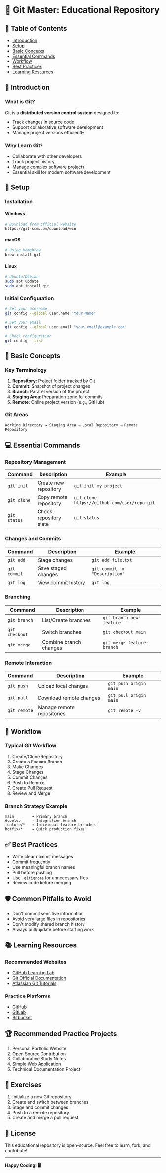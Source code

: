 # 🚀 Git Master: Educational Repository

## 📘 Table of Contents

- [Introduction](#introduction)
- [Setup](#setup)
- [Basic Concepts](#basic-concepts)
- [Essential Commands](#essential-commands)
- [Workflow](#workflow)
- [Best Practices](#best-practices)
- [Learning Resources](#learning-resources)

## 🌟 Introduction

### What is Git?

Git is a **distributed version control system** designed to:

- Track changes in source code
- Support collaborative software development
- Manage project versions efficiently

### Why Learn Git?

- Collaborate with other developers
- Track project history
- Manage complex software projects
- Essential skill for modern software development

## 🔧 Setup

### Installation

#### Windows

```bash
# Download from official website
https://git-scm.com/download/win
```

#### macOS

```bash
# Using Homebrew
brew install git
```

#### Linux

```bash
# Ubuntu/Debian
sudo apt update
sudo apt install git
```

### Initial Configuration

```bash
# Set your username
git config --global user.name "Your Name"

# Set your email
git config --global user.email "your.email@example.com"

# Check configuration
git config --list
```

## 🧠 Basic Concepts

### Key Terminology

1. **Repository**: Project folder tracked by Git
2. **Commit**: Snapshot of project changes
3. **Branch**: Parallel version of the project
4. **Staging Area**: Preparation zone for commits
5. **Remote**: Online project version (e.g., GitHub)

### Git Areas

```
Working Directory → Staging Area → Local Repository → Remote Repository
```

## 💻 Essential Commands

### Repository Management

| Command      | Description            | Example                                      |
| ------------ | ---------------------- | -------------------------------------------- |
| `git init`   | Create new repository  | `git init my-project`                        |
| `git clone`  | Copy remote repository | `git clone https://github.com/user/repo.git` |
| `git status` | Check repository state | `git status`                                 |

### Changes and Commits

| Command      | Description         | Example                       |
| ------------ | ------------------- | ----------------------------- |
| `git add`    | Stage changes       | `git add file.txt`            |
| `git commit` | Save staged changes | `git commit -m "Description"` |
| `git log`    | View commit history | `git log`                     |

### Branching

| Command        | Description            | Example                    |
| -------------- | ---------------------- | -------------------------- |
| `git branch`   | List/Create branches   | `git branch new-feature`   |
| `git checkout` | Switch branches        | `git checkout main`        |
| `git merge`    | Combine branch changes | `git merge feature-branch` |

### Remote Interaction

| Command      | Description                | Example                |
| ------------ | -------------------------- | ---------------------- |
| `git push`   | Upload local changes       | `git push origin main` |
| `git pull`   | Download remote changes    | `git pull origin main` |
| `git remote` | Manage remote repositories | `git remote -v`        |

## 🔄 Workflow

### Typical Git Workflow

1. Create/Clone Repository
2. Create a Feature Branch
3. Make Changes
4. Stage Changes
5. Commit Changes
6. Push to Remote
7. Create Pull Request
8. Review and Merge

### Branch Strategy Example

```
main        → Primary branch
develop     → Integration branch
feature/*   → Individual feature branches
hotfix/*    → Quick production fixes
```

## ✅ Best Practices

- Write clear commit messages
- Commit frequently
- Use meaningful branch names
- Pull before pushing
- Use `.gitignore` for unnecessary files
- Review code before merging

## 🛡️ Common Pitfalls to Avoid

- Don't commit sensitive information
- Avoid very large files in repositories
- Don't modify shared branch history
- Always pull/update before starting work

## 📚 Learning Resources

### Recommended Websites

- [GitHub Learning Lab](https://lab.github.com/)
- [Git Official Documentation](https://git-scm.com/doc)
- [Atlassian Git Tutorials](https://www.atlassian.com/git/tutorials)

### Practice Platforms

- [GitHub](https://github.com)
- [GitLab](https://gitlab.com)
- [Bitbucket](https://bitbucket.org)

## 🏆 Recommended Practice Projects

1. Personal Portfolio Website
2. Open Source Contribution
3. Collaborative Study Notes
4. Simple Web Application
5. Technical Documentation Project

## 📝 Exercises

1. Initialize a new Git repository
2. Create and switch between branches
3. Stage and commit changes
4. Push to a remote repository
5. Create and merge a pull request

## 📄 License

This educational repository is open-source. Feel free to learn, fork, and contribute!

---

**Happy Coding! 🖥️**
